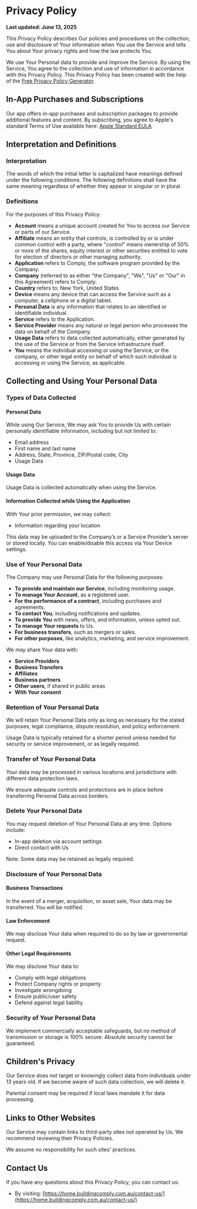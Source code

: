 # Privacy Policy

**Last updated: June 13, 2025**

This Privacy Policy describes Our policies and procedures on the collection, use and disclosure of Your information when You use the Service and tells You about Your privacy rights and how the law protects You.

We use Your Personal data to provide and improve the Service. By using the Service, You agree to the collection and use of information in accordance with this Privacy Policy. This Privacy Policy has been created with the help of the [Free Privacy Policy Generator](https://www.freeprivacypolicy.com/free-privacy-policy-generator/).

## In-App Purchases and Subscriptions

Our app offers in-app purchases and subscription packages to provide additional features and content. By subscribing, you agree to Apple's standard Terms of Use available here: [Apple Standard EULA](https://www.apple.com/legal/internet-services/itunes/dev/stdeula/)


## Interpretation and Definitions

### Interpretation

The words of which the initial letter is capitalized have meanings defined under the following conditions. The following definitions shall have the same meaning regardless of whether they appear in singular or in plural.

### Definitions

For the purposes of this Privacy Policy:

- **Account** means a unique account created for You to access our Service or parts of our Service.
- **Affiliate** means an entity that controls, is controlled by or is under common control with a party, where "control" means ownership of 50% or more of the shares, equity interest or other securities entitled to vote for election of directors or other managing authority.
- **Application** refers to Comply, the software program provided by the Company.
- **Company** (referred to as either "the Company", "We", "Us" or "Our" in this Agreement) refers to Comply.
- **Country** refers to: New York, United States
- **Device** means any device that can access the Service such as a computer, a cellphone or a digital tablet.
- **Personal Data** is any information that relates to an identified or identifiable individual.
- **Service** refers to the Application.
- **Service Provider** means any natural or legal person who processes the data on behalf of the Company.
- **Usage Data** refers to data collected automatically, either generated by the use of the Service or from the Service infrastructure itself.
- **You** means the individual accessing or using the Service, or the company, or other legal entity on behalf of which such individual is accessing or using the Service, as applicable.

## Collecting and Using Your Personal Data

### Types of Data Collected

#### Personal Data

While using Our Service, We may ask You to provide Us with certain personally identifiable information, including but not limited to:

- Email address  
- First name and last name  
- Address, State, Province, ZIP/Postal code, City  
- Usage Data  

#### Usage Data

Usage Data is collected automatically when using the Service.


#### Information Collected while Using the Application

With Your prior permission, we may collect:

- Information regarding your location

This data may be uploaded to the Company’s or a Service Provider’s server or stored locally. You can enable/disable this access via Your Device settings.

### Use of Your Personal Data

The Company may use Personal Data for the following purposes:

- **To provide and maintain our Service**, including monitoring usage.
- **To manage Your Account**, as a registered user.
- **For the performance of a contract**, including purchases and agreements.
- **To contact You**, including notifications and updates.
- **To provide You** with news, offers, and information, unless opted out.
- **To manage Your requests** to Us.
- **For business transfers**, such as mergers or sales.
- **For other purposes**, like analytics, marketing, and service improvement.

We may share Your data with:

- **Service Providers**
- **Business Transfers**
- **Affiliates**
- **Business partners**
- **Other users**, if shared in public areas
- **With Your consent**

### Retention of Your Personal Data

We will retain Your Personal Data only as long as necessary for the stated purposes, legal compliance, dispute resolution, and policy enforcement.

Usage Data is typically retained for a shorter period unless needed for security or service improvement, or as legally required.

### Transfer of Your Personal Data

Your data may be processed in various locations and jurisdictions with different data protection laws.

We ensure adequate controls and protections are in place before transferring Personal Data across borders.

### Delete Your Personal Data

You may request deletion of Your Personal Data at any time. Options include:

- In-app deletion via account settings
- Direct contact with Us

Note: Some data may be retained as legally required.

### Disclosure of Your Personal Data

#### Business Transactions

In the event of a merger, acquisition, or asset sale, Your data may be transferred. You will be notified.

#### Law Enforcement

We may disclose Your data when required to do so by law or governmental request.

#### Other Legal Requirements

We may disclose Your data to:

- Comply with legal obligations
- Protect Company rights or property
- Investigate wrongdoing
- Ensure public/user safety
- Defend against legal liability

### Security of Your Personal Data

We implement commercially acceptable safeguards, but no method of transmission or storage is 100% secure. Absolute security cannot be guaranteed.

## Children's Privacy

Our Service does not target or knowingly collect data from individuals under 13 years old. If we become aware of such data collection, we will delete it.

Parental consent may be required if local laws mandate it for data processing.

## Links to Other Websites

Our Service may contain links to third-party sites not operated by Us. We recommend reviewing their Privacy Policies.

We assume no responsibility for such sites' practices.


## Contact Us

If you have any questions about this Privacy Policy, you can contact us:

- By visiting: [https://home.buildingcomply.com.au/contact-us/](https://home.buildingcomply.com.au/contact-us/)
